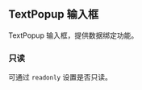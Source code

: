 <div class="demo-header">
<p class="overviewicon">
  <span class="wapi-form-span"/>
</p>

## TextPopup 输入框

<nova-uxlink widget-name="TextPopup"></nova-uxlink>

TextPopup 输入框，提供数据绑定功能。
</div>

### 只读

可通过 `readonly` 设置是否只读。
<nova-demo-view link="text-popup/readonly"></nova-demo-view>

<br>
